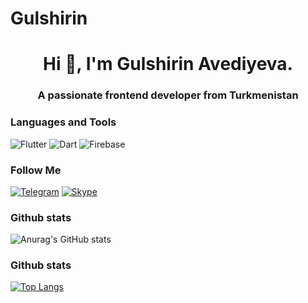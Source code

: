 # Gulshirin<h1 align="center">Hi 👋, I'm Gulshirin Avediyeva.</h1>
<h3 align="center">A passionate frontend developer from Turkmenistan</h3>

### Languages and Tools
![Flutter](https://img.shields.io/badge/-Flutter-090909?style=for-the-badge&logo=flutter&logoColor=47C5FB)
![Dart](https://img.shields.io/badge/-Dart-090909?style=for-the-badge&logo=dart&logoColor=097CDB)
![Firebase](https://img.shields.io/badge/-Firebase-090909?style=for-the-badge&logo=firebase&logoColor=F8C52C)


### Follow Me
[![Telegram](https://img.shields.io/badge/-Telegram-090909?style=for-the-badge&logo=telegram&logoColor=27A0D9)](https://t.me/Gulshirin)
[![Skype](https://img.shields.io/badge/-Skype-090909?style=for-the-badge&logo=skype&logoColor=27A0D9)](live:.cid.b992f556fe1c1283)

### Github stats
![Anurag's GitHub stats](https://github-readme-stats.vercel.app/api?username=Gulshirin&show_icons=true&theme=dark)

### Github stats
[![Top Langs](https://github-readme-stats.vercel.app/api/top-langs/?username=Dadebay)](https://github.com/anuraghazra/github-readme-stats)
